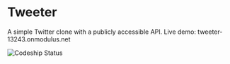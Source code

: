 Tweeter
========

A simple Twitter clone with a publicly accessible API. 
Live demo: tweeter-13243.onmodulus.net

![Codeship Status](https://www.codeship.io/projects/d30b3e80-c61d-0131-f49c-7a11b2bfdfc9/status)